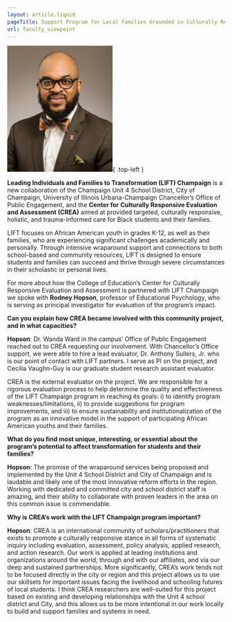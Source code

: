 ```yaml
---
layout: article.liquid
pageTitle: Support Program for Local Families Grounded in Culturally Responsive Collaboration, Evaluation
url: faculty_viewpoint
---
```

![Portrait of Rodney Hopson](/img/hopson.png){ .top-left } 

**Leading Individuals and Families to Transformation (LIFT) Champaign** is a new collaboration of the Champaign Unit 4 School District, City of Champaign, University of Illinois Urbana-Champaign Chancellor’s Office of Public Engagement, and the **Center for Culturally Responsive Evaluation and Assessment (CREA)** aimed at provided targeted, culturally responsive, holistic, and trauma-informed care for  Black students and their families.

LIFT focuses on African American youth in grades K-12, as well as their families, who are experiencing significant challenges academically and personally. Through intensive wraparound support and connections to both school-based and community resources, LIFT is designed to ensure students and families can succeed and thrive through severe circumstances in their scholastic or personal lives.

For more about how the College of Education’s Center for Culturally Responsive Evaluation and Assessment is partnered with LIFT Champaign we spoke with **Rodney Hopson**, professor of Educational Psychology, who is serving as principal investigator for evaluation of the program’s impact.

**Can you explain how CREA became involved with this community project, and in what capacities?**

**Hopson**: Dr. Wanda Ward in the campus’ Office of Public Engagement reached out to CREA requesting our involvement. With Chancellor’s Office support, we were able to hire a lead evaluator, Dr. Anthony Sullers, Jr. who is our point of contact with LIFT partners. I serve as PI on the project, and Cecilia Vaughn-Guy is our graduate student research assistant evaluator.

CREA is the external evaluator on the project. We are responsible for a rigorous evaluation process to help determine the quality and effectiveness of the LIFT Champaign program in reaching its goals: i)  to identify program weaknesses/limitations, ii) to provide suggestions for program improvements, and iii) to ensure sustainability and institutionalization of the program as an innovative model in the support of participating African American youths and their families.

**What do you find most unique, interesting, or essential about the program’s potential to affect transformation for students and their families?**

**Hopson**: The promise of the wraparound services being proposed and implemented by the Unit 4 School District and City of Champaign and is laudable and likely one of the most innovative reform efforts in the region. Working with dedicated and committed city and school district staff is amazing, and their ability to collaborate with proven leaders in the area on this common issue is commendable.

**Why is CREA’s work with the LIFT Champaign program important?**

**Hopson**: CREA is an international community of scholars/practitioners that exists to promote a culturally responsive stance in all forms of systematic inquiry including evaluation, assessment, policy analysis, applied research, and action research. Our work is applied at leading institutions and organizations around the world, through and with our affiliates, and via our deep and sustained partnerships. More significantly, CREA’s work tends not to be focused directly in the city or region and this project allows us to use our skillsets for important issues facing the livelihood and schooling futures of local students. I think CREA researchers are well-suited for this project based on existing and developing relationships with the Unit 4 school district and City, and this allows us to be more intentional in our work locally to build and support families and systems in need.
